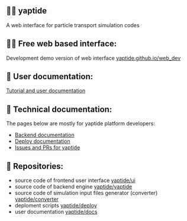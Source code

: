 ## 🙋‍♀️ yaptide

A web interface for particle transport simulation codes

## 👩‍💻 Free web based interface:

Development demo version of web interface [yaptide.github.io/web_dev](https://yaptide.github.io/web_dev/)

## 🧙 User documentation:

[Tutorial and user documentation](https://yaptide.github.io/docs/)

## 🧙 Technical documentation:

The pages below are mostly for yaptide platform developers:
- [Backend documentation](https://yaptide.github.io/yaptide/)
- [Deploy documentation](https://yaptide.github.io/deploy/)
- [Issues and PRs for yaptide](https://github.com/orgs/yaptide/projects/6)

## 🍿 Repositories:
- source code of frontend user interface [yaptide/ui](https://github.com/yaptide/ui)
- source code of backend engine [yaptide/yaptide](https://github.com/yaptide/yaptide)
- source code of simulation input files generator (converter) [yaptide/converter](https://github.com/yaptide/converter)
- deploment scripts [yaptide/deploy](https://github.com/yaptide/deploy)
- user documentation [yaptide/docs](https://github.com/yaptide/docs)
